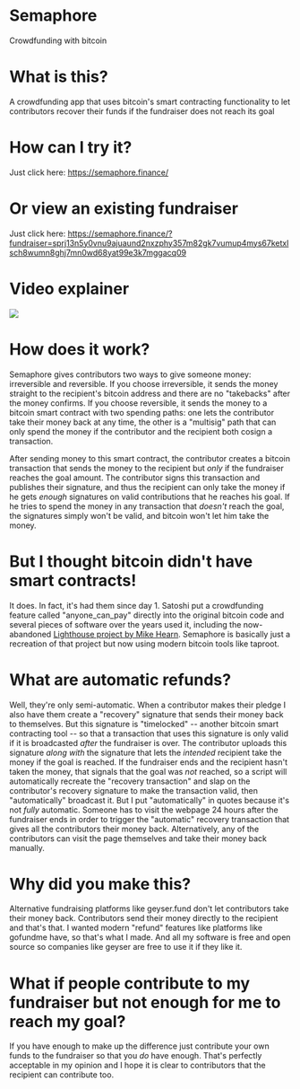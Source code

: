 # Semaphore
Crowdfunding with bitcoin

# What is this?
A crowdfunding app that uses bitcoin's smart contracting functionality to let contributors recover their funds if the fundraiser does not reach its goal

# How can I try it?
Just click here: https://semaphore.finance/

# Or view an existing fundraiser
Just click here: https://semaphore.finance/?fundraiser=sprj13n5y0vnu9ajuaund2nxzphy357m82gk7vumup4mys67ketxlsch8wumn8ghj7mn0wd68yat99e3k7mggacq09

# Video explainer
[![](https://i.ibb.co/v1Srq3g/semaphore-yt-thumbnail-with-yt-logo.jpg)](https://www.youtube.com/watch?v=VHGRQVuVtCY)

# How does it work?
Semaphore gives contributors two ways to give someone money: irreversible and reversible. If you choose irreversible, it sends the money straight to the recipient's bitcoin address and there are no "takebacks" after the money confirms. If you choose reversible, it sends the money to a bitcoin smart contract with two spending paths: one lets the contributor take their money back at any time, the other is a "multisig" path that can only spend the money if the contributor and the recipient both cosign a transaction.

After sending money to this smart contract, the contributor creates a bitcoin transaction that sends the money to the recipient but *only* if the fundraiser reaches the goal amount. The contributor signs this transaction and publishes their signature, and thus the recipient can only take the money if he gets *enough* signatures on valid contributions that he reaches his goal. If he tries to spend the money in any transaction that *doesn't* reach the goal, the signatures simply won't be valid, and bitcoin won't let him take the money.

# But I thought bitcoin didn't have smart contracts!
It does. In fact, it's had them since day 1. Satoshi put a crowdfunding feature called "anyone_can_pay" directly into the original bitcoin code and several pieces of software over the years used it, including the now-abandoned [Lighthouse project by Mike Hearn](https://github.com/vinumeris/lighthouse). Semaphore is basically just a recreation of that project but now using modern bitcoin tools like taproot.

# What are automatic refunds?
Well, they're only semi-automatic. When a contributor makes their pledge I also have them create a "recovery" signature that sends their money back to themselves. But this signature is "timelocked" -- another bitcoin smart contracting tool -- so that a transaction that uses this signature is only valid if it is broadcasted *after* the fundraiser is over. The contributor uploads this signature *along with* the signature that lets the *intended* recipient take the money if the goal is reached. If the fundraiser ends and the recipient hasn't taken the money, that signals that the goal was *not* reached, so a script will automatically recreate the "recovery transaction" and slap on the contributor's recovery signature to make the transaction valid, then "automatically" broadcast it. But I put "automatically" in quotes because it's not *fully* automatic. Someone has to visit the webpage 24 hours after the fundraiser ends in order to trigger the "automatic" recovery transaction that gives all the contributors their money back. Alternatively, any of the contributors can visit the page themselves and take their money back manually.

# Why did you make this?
Alternative fundraising platforms like geyser.fund don't let contributors take their money back. Contributors send their money directly to the recipient and that's that. I wanted modern "refund" features like platforms like gofundme have, so that's what I made. And all my software is free and open source so companies like geyser are free to use it if they like it.

# What if people contribute to my fundraiser but not enough for me to reach my goal?
If you have enough to make up the difference just contribute your own funds to the fundraiser so that you *do* have enough. That's perfectly acceptable in my opinion and I hope it is clear to contributors that the recipient can contribute too.
